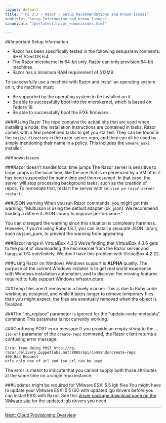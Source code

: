 ```yaml
---
layout: default
title: " PE 3.3 » Razor » Setup Recommendations and Known Issues"
subtitle: "Setup Information and Known Issues"
canonical: "/pe/latest/razor_knownissues.html"

---
```

##Important Setup Information

+ Razor has been specifically tested in the following setups/environments: RHEL/CentOS 6.4
+ The Razor microkernel is 64-bit only. Razor can only provision 64-bit machines.
+ Razor has a minimum RAM requirement of 512MB.

To successfully use a machine with Razor and install an operating system on it, the machine must:
+ Be supported by the operating system to be installed on it.
+ Be able to successfully boot into the microkernel, which is based on Fedora 19.
+ Be able to successfully boot the iPXE firmware.

####Using Razor
The repo contains the actual bits that are used when installing a node; the installation instructions are contained in tasks. Razor comes with a few predefined tasks to get you started. They can be found in the `tasks/ directory` in the razor-server repo, and they can all be used by simply mentioning their name in a policy. This includes the `vmware_esxi` installer.

##Known Issues

###Razor doesn't handle local time jumps
The Razor server is sensitive to large jumps in the local time, like the one that is experienced by a VM after it has been suspended for some time and then resumed. In that case, the server will stop processing background tasks, such as the creation of repos. To remediate that, restart the server with `service pe-razor-server restart`.

###JSON warning
When you run Razor commands, you might get this warning: "MultiJson is using the default adapter (ok_json). We recommend loading a different JSON library to improve performance."

You can disregard the warning since this situation is completely harmless. However, if you're using Ruby 1.8.7, you can install a separate JSON library, such as json_pure, to prevent the warning from appearing.

###Razor hangs in VirtualBox 4.3.6
We're finding that VirtualBox 4.3.6 gets to the point of downloading the microkernel from the Razor server and hangs at 0% indefinitely. We don't have this problem with VirtualBox 4.2.22.

###Using Razor on Windows
Windows support is **ALPHA** quality. The purpose of the current Windows installer is to get real world experience with Windows installation automation, and to discover the missing features required to fully support Windows infrastructure.

###Temp files aren't removed in a timely manner
This is due to Ruby code working as designed, and while it takes longer to remove temporary files than you might expect, the files are eventually removed when the object is finalized.

###The "no_replace" parameter is ignored for the "update-node-metadata" command
This parameter is not currently working.

###Confusing POST error message
If you provide an empty string to the `--iso-url` parameter of the `create-repo` command, the Razor client returns a confusing error message:

	Error from doing POST http://rg-razor.delivery.puppetlabs.net:8080/api/commands/create-repo
	400 Bad Request
	urls only one of url and iso_url can be used

The error is meant to indicate that you cannot supply both those attributes at the same time on a single repo instance.

###Updates might be required for VMware ESXi 5.5 igb files
You might have to update your VMware ESXi 5.5 ISO with updated igb drivers before you can install ESXi with Razor. See this [driver package download page on the VMware site](https://my.vmware.com/web/vmware/details?downloadGroup=DT-ESXI55-INTEL-IGB-42168&productId=353) for the updated igb drivers you need.

* * *

 [Next: Cloud Provisioning Overview](./cloudprovisioner_overview.html)

